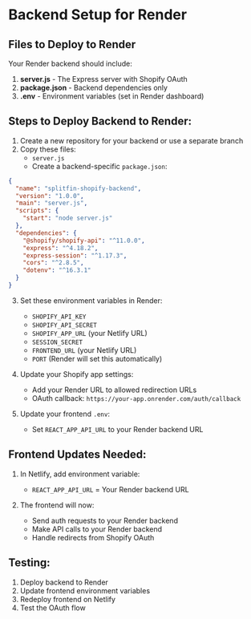 # Backend Setup for Render

## Files to Deploy to Render

Your Render backend should include:

1. **server.js** - The Express server with Shopify OAuth
2. **package.json** - Backend dependencies only
3. **.env** - Environment variables (set in Render dashboard)

## Steps to Deploy Backend to Render:

1. Create a new repository for your backend or use a separate branch
2. Copy these files:
   - `server.js`
   - Create a backend-specific `package.json`:

```json
{
  "name": "splitfin-shopify-backend",
  "version": "1.0.0",
  "main": "server.js",
  "scripts": {
    "start": "node server.js"
  },
  "dependencies": {
    "@shopify/shopify-api": "^11.0.0",
    "express": "^4.18.2",
    "express-session": "^1.17.3",
    "cors": "^2.8.5",
    "dotenv": "^16.3.1"
  }
}
```

3. Set these environment variables in Render:
   - `SHOPIFY_API_KEY`
   - `SHOPIFY_API_SECRET`
   - `SHOPIFY_APP_URL` (your Netlify URL)
   - `SESSION_SECRET`
   - `FRONTEND_URL` (your Netlify URL)
   - `PORT` (Render will set this automatically)

4. Update your Shopify app settings:
   - Add your Render URL to allowed redirection URLs
   - OAuth callback: `https://your-app.onrender.com/auth/callback`

5. Update your frontend `.env`:
   - Set `REACT_APP_API_URL` to your Render backend URL

## Frontend Updates Needed:

1. In Netlify, add environment variable:
   - `REACT_APP_API_URL` = Your Render backend URL

2. The frontend will now:
   - Send auth requests to your Render backend
   - Make API calls to your Render backend
   - Handle redirects from Shopify OAuth

## Testing:

1. Deploy backend to Render
2. Update frontend environment variables
3. Redeploy frontend on Netlify
4. Test the OAuth flow
